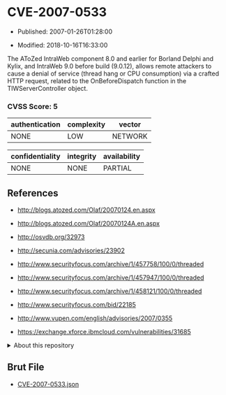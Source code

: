 # CVE-2007-0533

- Published: 2007-01-26T01:28:00

- Modified: 2018-10-16T16:33:00

The AToZed IntraWeb component 8.0 and earlier for Borland Delphi and Kylix, and IntraWeb 9.0 before build (9.0.12), allows remote attackers to cause a denial of service (thread hang or CPU consumption) via a crafted HTTP request, related to the OnBeforeDispatch function in the TIWServerController object.

### CVSS Score: **5**

| authentication | complexity | vector |
| --- | --- | --- |
| NONE | LOW | NETWORK |

| confidentiality | integrity | availability |
| --- | --- | --- |
| NONE | NONE | PARTIAL |

## References

* http://blogs.atozed.com/Olaf/20070124.en.aspx

* http://blogs.atozed.com/Olaf/20070124A.en.aspx

* http://osvdb.org/32973

* http://secunia.com/advisories/23902

* http://www.securityfocus.com/archive/1/457758/100/0/threaded

* http://www.securityfocus.com/archive/1/457947/100/0/threaded

* http://www.securityfocus.com/archive/1/458121/100/0/threaded

* http://www.securityfocus.com/bid/22185

* http://www.vupen.com/english/advisories/2007/0355

* https://exchange.xforce.ibmcloud.com/vulnerabilities/31685

<details>
<summary>About this repository</summary> 

  This repository is part of the project [Live Hack CVE](https://github.com/Live-Hack-CVE). Main website can be found [www.live-hack.org](https://www.live-hack.org) 
  
  Made by [Sn0wAlice](https://github.com/Sn0wAlice) for the people that care about security and need to have a feed of the latest CVEs. Hope you enjoy it, don't forget to star the repo and follow me on [Twitter](https://twitter.com/Sn0wAlice) and [Github](https://github.com/Sn0wAlice). And that is my [personnal website](https://www.alice-snow.me/)

  - [Home Page](https://github.com/Live-Hack-CVE)
  - [Framework](https://github.com/Live-Hack-CVE/cve-framework)
  - [CVE database](https://github.com/Live-Hack-CVE/full_database)
  - [Changelog](https://github.com/Live-Hack-CVE/Changelog)
</details>

## Brut File

* [CVE-2007-0533.json](https://raw.githubusercontent.com/Live-Hack-CVE/full_database/main/cves/2007/CVE-2007-0533.json)

